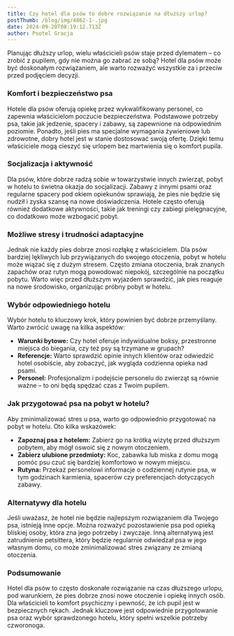```yaml
---
title: Czy hotel dla psów to dobre rozwiązanie na dłuższy urlop?
postThumb: /blog/img/4862-1-.jpg
date: 2024-09-20T08:19:12.713Z
author: Psotel Gracja
---
```

Planując dłuższy urlop, wielu właścicieli psów staje przed dylematem – co zrobić z pupilem, gdy nie można go zabrać ze sobą? Hotel dla psów może być doskonałym rozwiązaniem, ale warto rozważyć wszystkie za i przeciw przed podjęciem decyzji.

### Komfort i bezpieczeństwo psa

Hotele dla psów oferują opiekę przez wykwalifikowany personel, co zapewnia właścicielom poczucie bezpieczeństwa. Podstawowe potrzeby psa, takie jak jedzenie, spacery i zabawy, są zapewnione na odpowiednim poziomie. Ponadto, jeśli pies ma specjalne wymagania żywieniowe lub zdrowotne, dobry hotel jest w stanie dostosować swoją ofertę. Dzięki temu właściciele mogą cieszyć się urlopem bez martwienia się o komfort pupila.

### Socjalizacja i aktywność

Dla psów, które dobrze radzą sobie w towarzystwie innych zwierząt, pobyt w hotelu to świetna okazja do socjalizacji. Zabawy z innymi psami oraz regularne spacery pod okiem opiekunów sprawiają, że pies nie będzie się nudził i zyska szansę na nowe doświadczenia. Hotele często oferują również dodatkowe aktywności, takie jak treningi czy zabiegi pielęgnacyjne, co dodatkowo może wzbogacić pobyt.

### Możliwe stresy i trudności adaptacyjne

Jednak nie każdy pies dobrze znosi rozłąkę z właścicielem. Dla psów bardziej lękliwych lub przywiązanych do swojego otoczenia, pobyt w hotelu może wiązać się z dużym stresem. Często zmiana otoczenia, brak znanych zapachów oraz rutyn mogą powodować niepokój, szczególnie na początku pobytu. Warto więc przed dłuższym wyjazdem sprawdzić, jak pies reaguje na nowe środowisko, organizując próbny pobyt w hotelu.

### Wybór odpowiedniego hotelu

Wybór hotelu to kluczowy krok, który powinien być dobrze przemyślany. Warto zwrócić uwagę na kilka aspektów:

* **Warunki bytowe:** Czy hotel oferuje indywidualne boksy, przestronne miejsca do biegania, czy też psy są trzymane w grupach?
* **Referencje:** Warto sprawdzić opinie innych klientów oraz odwiedzić hotel osobiście, aby zobaczyć, jak wygląda codzienna opieka nad psami.
* **Personel:** Profesjonalizm i podejście personelu do zwierząt są równie ważne – to oni będą spędzać czas z Twoim pupilem.

### Jak przygotować psa na pobyt w hotelu?

Aby zminimalizować stres u psa, warto go odpowiednio przygotować na pobyt w hotelu. Oto kilka wskazówek:

* **Zapoznaj psa z hotelem:** Zabierz go na krótką wizytę przed dłuższym pobytem, aby mógł oswoić się z nowym otoczeniem.
* **Zabierz ulubione przedmioty:** Koc, zabawka lub miska z domu mogą pomóc psu czuć się bardziej komfortowo w nowym miejscu.
* **Rutyna:** Przekaż personelowi informacje o codziennej rutynie psa, w tym godzinach karmienia, spacerów czy preferencjach dotyczących zabawy.

### Alternatywy dla hotelu

Jeśli uważasz, że hotel nie będzie najlepszym rozwiązaniem dla Twojego psa, istnieją inne opcje. Można rozważyć pozostawienie psa pod opieką bliskiej osoby, która zna jego potrzeby i zwyczaje. Inną alternatywą jest zatrudnienie petsittera, który będzie regularnie odwiedzał psa w jego własnym domu, co może zminimalizować stres związany ze zmianą otoczenia.

### Podsumowanie

Hotel dla psów to często doskonałe rozwiązanie na czas dłuższego urlopu, pod warunkiem, że pies dobrze znosi nowe otoczenie i opiekę innych osób. Dla właścicieli to komfort psychiczny i pewność, że ich pupil jest w bezpiecznych rękach. Jednak kluczowe jest odpowiednie przygotowanie psa oraz wybór sprawdzonego hotelu, który spełni wszelkie potrzeby czworonoga.